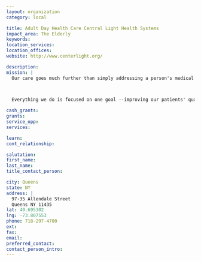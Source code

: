 ```yaml
---
layout: organization
category: local

title: Adult Day Health Care Central Light Health Systems
impact_area: The Elderly
keywords: 
location_services: 
location_offices: 
website: http://www.centerlight.org/

description: 
mission: |
  Our care goes much further than simply addressing a person's medical condition. We believe in taking a holistic approach by focusing on an individuals' emotional, social, psychological and spiritual needs.

  

  Everything we do is focused on one goal --improving our patients' quality of life.

cash_grants: 
grants: 
service_opp: 
services: 

learn: 
cont_relationship: 

salutation: 
first_name: 
last_name: 
title_contact_person: 

city: Queens
state: NY
address: |
  97-35 Allendale Street    
  Queens NY 11435
lat: 40.695302
lng: -73.807553
phone: 718-297-4700
ext: 
fax: 
email: 
preferred_contact: 
contact_person_intro: 
---
```

